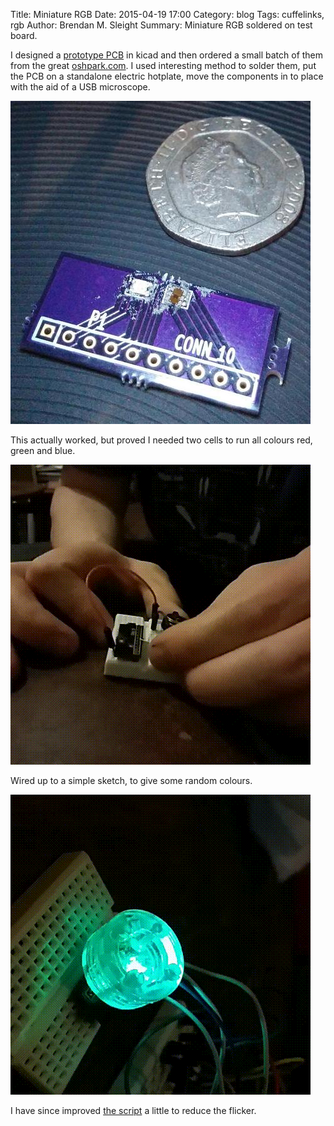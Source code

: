 Title: Miniature RGB
Date: 2015-04-19 17:00
Category: blog
Tags: cuffelinks, rgb
Author: Brendan M. Sleight
Summary: Miniature RGB soldered on test board.

I designed a [prototype PCB](https://github.com/bmsleight/chameleon-cufflink/tree/master/pcb/breakout-test-pcb) in kicad and then ordered a small batch of them from the great [oshpark.com](https://oshpark.com/). I used interesting method to solder them, put the PCB on a standalone electric hotplate, move the components in to place with the aid of a USB microscope. 

<a href="images/Miniature-RGB/soldering.jpg"><img src="images/Miniature-RGB/thumbnails/480x_/soldering.jpg" /></a>

This actually worked, but proved I needed two cells to run all colours red, green and blue. 

![Alt text](images/Miniature-RGB/Successfully_soldering.gif)

Wired up to a simple sketch, to give some random colours. 

![Alt text](images/Miniature-RGB/Quite_good_RGB_need_to_tweak_to_reduce_flicker.gif)

I have since improved [the script](https://github.com/bmsleight/chameleon-cufflink/blob/master/software/chameleon/simple-random-colour.ino) a little to reduce the flicker. 
